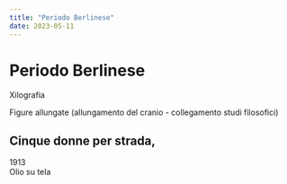 ```yaml
---
title: "Periodo Berlinese"
date: 2023-05-11
---
```

# Periodo Berlinese

Xilografia  

Figure allungate (allungamento del cranio - collegamento studi filosofici)

## Cinque donne per strada, 
1913  
Olio su tela
